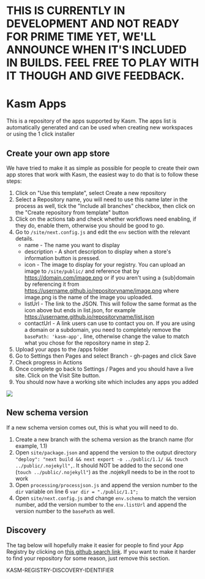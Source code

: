 # THIS IS CURRENTLY IN DEVELOPMENT AND NOT READY FOR PRIME TIME YET, WE'LL ANNOUNCE WHEN IT'S INCLUDED IN BUILDS. FEEL FREE TO PLAY WITH IT THOUGH AND GIVE FEEDBACK.

# Kasm Apps

This is a repository of the apps supported by Kasm. The apps list is automatically generated and can be used when creating new workspaces or using the 1 click installer

## Create your own app store

We have tried to make it as simple as possible for people to create their own app stores that work with Kasm, the easiest way to do that is to follow these steps:

1. Click on "Use this template", select Create a new repository
1. Select a Repository name, you will need to use this name later in the process as well, tick the "Include all branches" checkbox, then click on the "Create repository from template" button
1. Click on the actions tab and check whether workflows need enabling, if they do, enable them, otherwise you should be good to go.
1. Go to `/site/next.config.js` and edit the `env` section with the relevant details. 
    * name - The name you want to display
    * description - A short description to display when a store's information button is pressed.
    * icon - The image to display for your registry. You can upload an image to `/site/public/` and reference that by https://domain.com/image.png or if you aren't using a {sub}domain by referencing it from https://username.github.io/repositoryname/image.png where image.png is the name of the image you uploaded.
    * listUrl - The link to the JSON. This will follow the same format as the icon above but ends in list.json, for example https://username.github.io/repositoryname/list.json
    * contactUrl - A link users can use to contact you on.
If you are using a domain or a subdomain, you need to completely remove the `basePath: 'kasm-app',` line, otherwise change the value to match what you chose for the repository name in step 2.
1. Upload your apps to the /apps folder
1. Go to Settings then Pages and select Branch - gh-pages and click Save
1. Check progress in Actions
1. Once complete go back to Settings / Pages and you should have a live site. Click on the Visit Site button.
1. You should now have a working site which includes any apps you added

[![](https://cdn.loom.com/sessions/thumbnails/256fac3d2bbb422b8e779ac1c8244d33-00001.gif)](https://www.loom.com/share/256fac3d2bbb422b8e779ac1c8244d33 "")

## New schema version

If a new schema version comes out, this is what you will need to do.

1. Create a new branch with the schema version as the branch name (for example, 1.1)
1. Open `site/package.json` and append the version to the output directory `"deploy": "next build && next export -o ../public/1.1/ && touch ../public/.nojekyll",`. It should NOT be added to the second one (`touch ../public/.nojekyll"`) as the .nojekyll needs to be in the root to work
1. Open `processing/processjson.js` and append the version number to the `dir` variable on line 6 `var dir = "./public/1.1";`
1. Open `site/next.config.js` and change `env.schema` to match the version number, add the version number to the `env.listUrl` and append the version number to the `basePath` as well.

## Discovery

The tag below will hopefully make it easier for people to find your App Registry by clicking on [this github search link](https://github.com/search?q=in%3Areadme+sort%3Aupdated+-user%3Akasmtech+%22KASM-REGISTRY-DISCOVERY-IDENTIFIER%22&type=repositories). If you want to make it harder to find your repository for some reason, just remove this section.

KASM-REGISTRY-DISCOVERY-IDENTIFIER
